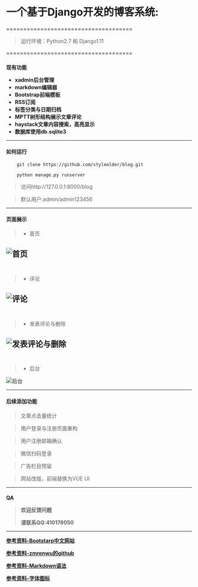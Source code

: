 <h1>一个基于Django开发的博客系统:</h1>  
  
  
=====================================
>
>
>运行环境：Python2.7 和 Django1.11
>
>
=====================================  


<h4>现有功能  

- xadmin后台管理  
- markdown编辑器  
- Bootstrap前端模板  
- RSS订阅  
- 标签分类与日期归档  
- MPTT树形结构展示文章评论  
- haystack文章内容搜索，高亮显示  
- 数据库使用db.sqlite3  
  
  
-----------------------------------------------   
  
<h4>如何运行</h4>  
  
``` shell  
    git clone https://github.com/styleolder/blog.git  
  
    python manage.py runserver  
```  

>访问http://127.0.0.1:8000/blog  

>默认用户:admin/admin123456  
  
  
----------------------------------------------------  

<h4>页面展示</h4>  
  
  
> - 首页  

![首页](https://github.com/styleolder/blog/raw/master/static/images/1.jpg)  
  
------------------------------------------------

 
> - 评论

![评论](https://github.com/styleolder/blog/raw/master/static/images/3.jpg)  
  
------------------------------------------------

> - 发表评论与删除  
  
![发表评论与删除](https://github.com/styleolder/blog/raw/master/static/images/4.jpg)  
  
------------------------------------------------

> - 后台  

![后台](https://github.com/styleolder/blog/raw/master/static/images/5.jpg)  

------------------------------------------------------------------  

<h4>后续添加功能</h4>  



> 文章点击量统计  
  
>  用户登录与注册页面重构  
  
>  用户注册邮箱确认  
  
>  微信扫码登录  
  
>  广告栏目预留  
  
>  网站改版，前端替换为VUE UI  
  
  
--------------------------------------------     

<h4>QA  


>欢迎反馈问题  
> 
>请联系QQ:410178050  
>  
  
  
--------------------------------------------  
  
  
[参考资料-Bootstarp中文网站](http://www.bootcss.com)  

[参考资料-zmrenwu的github](https://github.com/zmrenwu/django-zmrenwu-blog)  

[参考资料-Markdown语法](https://www.jianshu.com/p/82e730892d42)  

[参考资料-字体图标](http://www.fontawesome.com.cn)  

